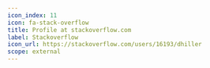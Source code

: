 ```yaml
---
icon_index: 11
icon: fa-stack-overflow
title: Profile at stackoverflow.com
label: Stackoverflow
icon_url: https://stackoverflow.com/users/16193/dhiller
scope: external
---
```

